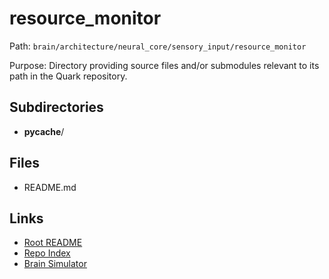 # resource_monitor

Path: `brain/architecture/neural_core/sensory_input/resource_monitor`

Purpose: Directory providing source files and/or submodules relevant to its path in the Quark repository.

## Subdirectories
- __pycache__/

## Files
- README.md

## Links
- [Root README](../../../../README.md)
- [Repo Index](../../../../repo_index.json)
- [Brain Simulator](../../../../brain/architecture/brain_simulator.py)
